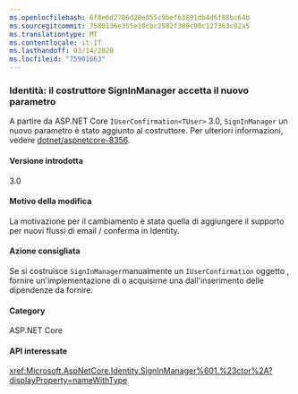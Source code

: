 ```yaml
---
ms.openlocfilehash: 6f8e6d2786d20e055c9bef63891db4d6f88bc64b
ms.sourcegitcommit: 7588136e355e10cbc2582f389c90c127363c02a5
ms.translationtype: MT
ms.contentlocale: it-IT
ms.lasthandoff: 03/14/2020
ms.locfileid: "75901663"
---
```

### <a name="identity-signinmanager-constructor-accepts-new-parameter"></a>Identità: il costruttore SignInManager accetta il nuovo parametro

A partire da ASP.NET Core `IUserConfirmation<TUser>` 3.0, `SignInManager` un nuovo parametro è stato aggiunto al costruttore. Per ulteriori informazioni, vedere [dotnet/aspnetcore-8356](https://github.com/dotnet/aspnetcore/issues/8356).

#### <a name="version-introduced"></a>Versione introdotta

3.0

#### <a name="reason-for-change"></a>Motivo della modifica

La motivazione per il cambiamento è stata quella di aggiungere il supporto per nuovi flussi di email / conferma in Identity.

#### <a name="recommended-action"></a>Azione consigliata

Se si costruisce `SignInManager`manualmente un `IUserConfirmation` oggetto , fornire un'implementazione di o acquisirne una dall'inserimento delle dipendenze da fornire.

#### <a name="category"></a>Category

ASP.NET Core

#### <a name="affected-apis"></a>API interessate

<xref:Microsoft.AspNetCore.Identity.SignInManager%601.%23ctor%2A?displayProperty=nameWithType>

<!--

#### Affected APIs

`Overload:Microsoft.AspNetCore.Identity.SignInManager`1.#ctor`

-->
